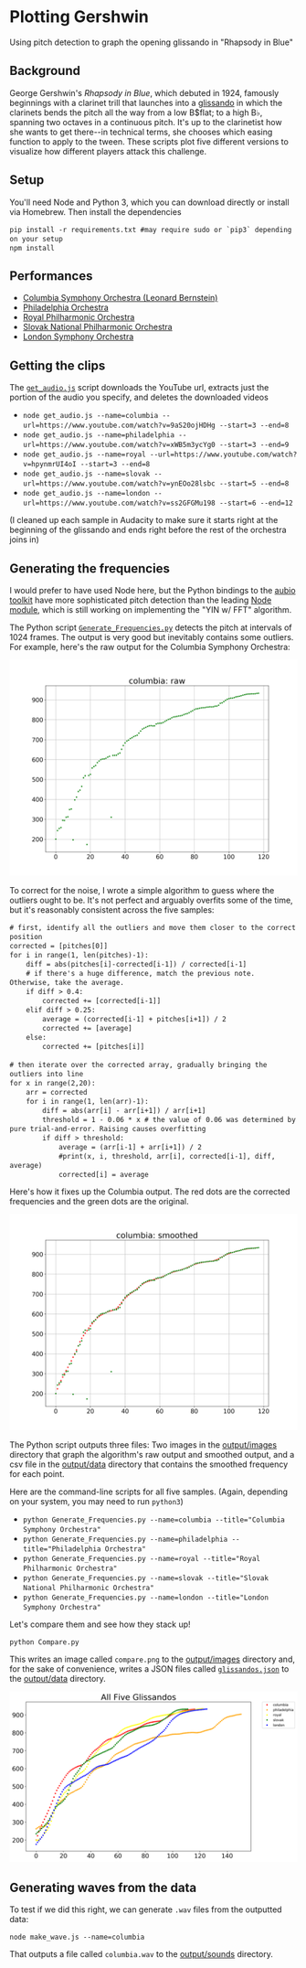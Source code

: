 # Plotting Gershwin

Using pitch detection to graph the opening glissando in "Rhapsody in Blue"

## Background 
George Gershwin's _Rhapsody in Blue_, which debuted in 1924, famously beginnings with a clarinet trill that launches into a [glissando](https://en.wikipedia.org/wiki/Glissando) in which the clarinets bends the pitch all the way from a low B$flat; to a high B&flat;, spanning two octaves in a continuous pitch. It's up to the clarinetist how she wants to get there--in technical terms, she chooses which easing function to apply to the tween. These scripts plot five different versions to visualize how different players attack this challenge.

## Setup
You'll need Node and Python 3, which you can download directly or install via Homebrew. Then install the dependencies
	
	pip install -r requirements.txt #may require sudo or `pip3` depending on your setup
	npm install

## Performances

+ [Columbia Symphony Orchestra (Leonard Bernstein)](https://www.youtube.com/watch?v=9aS20ojHDHg)
+ [Philadelphia Orchestra](https://www.youtube.com/watch?v=xWB5m3ycYg0)
+ [Royal Philharmonic Orchestra](https://www.youtube.com/watch?v=hpynmrUI4oI)
+ [Slovak National Philharmonic Orchestra](https://www.youtube.com/watch?v=ynEOo28lsbc)
+ [London Symphony Orchestra](https://www.youtube.com/watch?v=ss2GFGMu198)

## Getting the clips

The [`get_audio.js`](get_audio.js) script downloads the YouTube url, extracts just the portion of the audio you specify, and deletes the downloaded videos

+ `node get_audio.js --name=columbia --url=https://www.youtube.com/watch?v=9aS20ojHDHg --start=3 --end=8`
+ `node get_audio.js --name=philadelphia --url=https://www.youtube.com/watch?v=xWB5m3ycYg0 --start=3 --end=9`
+ `node get_audio.js --name=royal --url=https://www.youtube.com/watch?v=hpynmrUI4oI --start=3 --end=8`
+ `node get_audio.js --name=slovak --url=https://www.youtube.com/watch?v=ynEOo28lsbc --start=5 --end=8`
+ `node get_audio.js --name=london --url=https://www.youtube.com/watch?v=ss2GFGMu198 --start=6 --end=12`

(I cleaned up each sample in Audacity to make sure it starts right at the beginning of the glissando and ends right before the rest of the orchestra joins in)

## Generating the frequencies

I would prefer to have used Node here, but the Python bindings to the [aubio toolkit](https://aubio.org/) have more sophisticated pitch detection than the leading [Node module](https://www.npmjs.com/package/node-pitchfinder), which is still working on implementing the "YIN w/ FFT" algorithm.

The Python script [`Generate_Frequencies.py`](Generate_Frequencies.py) detects the pitch at intervals of 1024 frames. The output is very good but inevitably contains some outliers. For example, here's the raw output for the Columbia Symphony Orchestra:

![Columbia Symphony Orchestra, Raw](./output/images/columbia_raw.png)

To correct for the noise, I wrote a simple algorithm to guess where the outliers ought to be. It's not perfect and arguably overfits some of the time, but it's reasonably consistent across the five samples:

	# first, identify all the outliers and move them closer to the correct position
	corrected = [pitches[0]]
	for i in range(1, len(pitches)-1):
	    diff = abs(pitches[i]-corrected[i-1]) / corrected[i-1]
	    # if there's a huge difference, match the previous note. Otherwise, take the average.
	    if diff > 0.4:
	        corrected += [corrected[i-1]]
	    elif diff > 0.25:
	        average = (corrected[i-1] + pitches[i+1]) / 2
	        corrected += [average]
	    else:
	        corrected += [pitches[i]]
	        
	# then iterate over the corrected array, gradually bringing the outliers into line
	for x in range(2,20):
	    arr = corrected
	    for i in range(1, len(arr)-1):
	        diff = abs(arr[i] - arr[i+1]) / arr[i+1]
	        threshold = 1 - 0.06 * x # the value of 0.06 was determined by pure trial-and-error. Raising causes overfitting
	        if diff > threshold:
	            average = (arr[i-1] + arr[i+1]) / 2
	            #print(x, i, threshold, arr[i], corrected[i-1], diff, average)
	            corrected[i] = average


Here's how it fixes up the Columbia output. The red dots are the corrected frequencies and the green dots are the original.

![Columbia Symphony Orchestra, Smoothed](./output/images/columbia_smoothed.png)

The Python script outputs three files: Two images in the [output/images](output/images) directory that graph the algorithm's raw output and smoothed output, and a csv file in the [output/data](output/data) directory that contains the smoothed frequency for each point.

Here are the command-line scripts for all five samples. (Again, depending on your system, you may need to run `python3`)

+ `python Generate_Frequencies.py --name=columbia --title="Columbia Symphony Orchestra"`
+ `python Generate_Frequencies.py --name=philadelphia --title="Philadelphia Orchestra"`
+ `python Generate_Frequencies.py --name=royal --title="Royal Philharmonic Orchestra"`
+ `python Generate_Frequencies.py --name=slovak --title="Slovak National Philharmonic Orchestra"`
+ `python Generate_Frequencies.py --name=london --title="London Symphony Orchestra"`

Let's compare them and see how they stack up!
	
	python Compare.py

This writes an image called `compare.png` to the [output/images](output/images) directory and, for the sake of convenience, writes a JSON files called [`glissandos.json`](output/data/glissandos.json) to the [output/data](output/data) directory.

![All Five Glissandos](./output/images/comparison.png)

## Generating waves from the data

To test if we did this right, we can generate `.wav` files from the outputted data:

	node make_wave.js --name=columbia

That outputs a file called `columbia.wav` to the [output/sounds](output/sounds) directory. 

